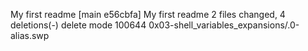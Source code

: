 My first readme
[main e56cbfa] My first readme
 2 files changed, 4 deletions(-)
 delete mode 100644 0x03-shell_variables_expansions/.0-alias.swp
